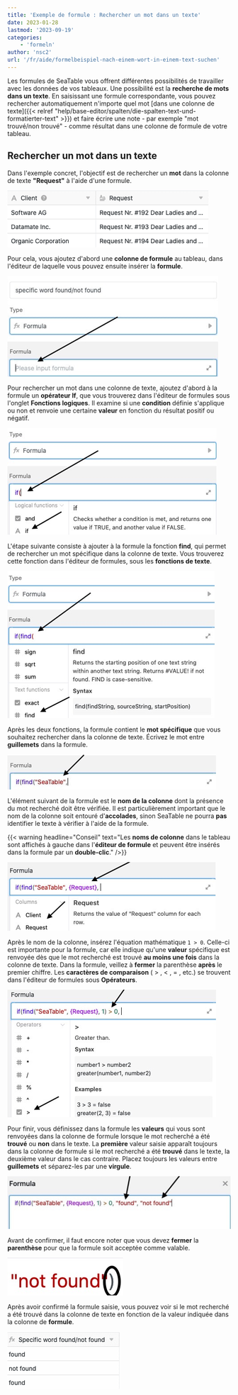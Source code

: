 ```yaml
---
title: 'Exemple de formule : Rechercher un mot dans un texte'
date: 2023-01-28
lastmod: '2023-09-19'
categories:
    - 'formeln'
author: 'nsc2'
url: '/fr/aide/formelbeispiel-nach-einem-wort-in-einem-text-suchen'
---
```


Les formules de SeaTable vous offrent différentes possibilités de travailler avec les données de vos tableaux. Une possibilité est la **recherche de mots dans un texte**. En saisissant une formule correspondante, vous pouvez rechercher automatiquement n'importe quel mot [dans une colonne de texte]({{< relref "help/base-editor/spalten/die-spalten-text-und-formatierter-text" >}}) et faire écrire une note - par exemple "mot trouvé/non trouvé" - comme résultat dans une colonne de formule de votre tableau.

## Rechercher un mot dans un texte

Dans l'exemple concret, l'objectif est de rechercher un **mot** dans la colonne de texte **"Request"** à l'aide d'une formule.

![Exemple de tableau pour la recherche de mots dans un texte à l'aide d'une formule ](images/example-table-search-words-in-text.png)

Pour cela, vous ajoutez d'abord une **colonne de formule** au tableau, dans l'éditeur de laquelle vous pouvez ensuite insérer la **formule**.

![Saisir la formule dans la zone de texte prévue à cet effet](images/input-formula-example-text.jpg)

Pour rechercher un mot dans une colonne de texte, ajoutez d'abord à la formule un **opérateur If**, que vous trouverez dans l'éditeur de formules sous l'onglet **Fonctions logiques**. Il examine si une **condition** définie s'applique ou non et renvoie une certaine **valeur** en fonction du résultat positif ou négatif.

![Ajout de la fonction "if" à la formule.](images/add-if-to-formular.jpg)

L'étape suivante consiste à ajouter à la formule la fonction **find**, qui permet de rechercher un mot spécifique dans la colonne de texte. Vous trouverez cette fonction dans l'éditeur de formules, sous les **fonctions de texte**.

![Ajout de la fonction de texte "find" à la formule](images/add-find-to-formula.jpg)

Après les deux fonctions, la formule contient le **mot spécifique** que vous souhaitez rechercher dans la colonne de texte. Écrivez le mot entre **guillemets** dans la formule.

![Ajouter le mot que vous recherchez dans la colonne de texte](images/add-the-word-searching-for.jpg)

L'élément suivant de la formule est le **nom de la colonne** dont la présence du mot recherché doit être vérifiée. Il est particulièrement important que le nom de la colonne soit entouré d'**accolades**, sinon SeaTable ne pourra **pas** identifier le texte à vérifier à l'aide de la formule.

{{< warning  headline="Conseil"  text="Les **noms de colonne** dans le tableau sont affichés à gauche dans l'**éditeur de formule** et peuvent être insérés dans la formule par un **double-clic**." />}}

![Ajouter le nom de la colonne dont la présence du mot recherché doit être vérifiée.](images/add-reference-column.jpg)

Après le nom de la colonne, insérez l'équation mathématique `1 > 0`. Celle-ci est importante pour la formule, car elle indique qu'une **valeur** spécifique est renvoyée dès que le mot recherché est trouvé **au moins une fois** dans la colonne de texte. Dans la formule, veillez à **fermer** la parenthèse **après** le premier chiffre. Les **caractères de comparaison** ( > , < , = , etc.) se trouvent dans l'éditeur de formules sous **Opérateurs**.

![Ajouter l'équation mathématique pour compléter la condition](images/add-.jpg)

Pour finir, vous définissez dans la formule les **valeurs** qui vous sont renvoyées dans la colonne de formule lorsque le mot recherché a été **trouvé** ou **non** dans le texte. La **première** valeur saisie apparaît toujours dans la colonne de formule si le mot recherché a été **trouvé** dans le texte, la deuxième valeur dans le cas contraire. Placez toujours les valeurs entre **guillemets** et séparez-les par une **virgule**.

![Ajouter les valeurs renvoyées en cas de présence ou d'absence du mot recherché dans la colonne de formule  ](images/add-values.jpg)

Avant de confirmer, il faut encore noter que vous devez **fermer** la **parenthèse** pour que la formule soit acceptée comme valable.

![Terminer la formule en fermant la parenthèse](images/finish-formula.jpg)

Après avoir confirmé la formule saisie, vous pouvez voir si le mot recherché a été trouvé dans la colonne de texte en fonction de la valeur indiquée dans la colonne de **formule**.

![Le résultat de la formule apparaît automatiquement dans la colonne des formules après confirmation de la formule.](images/table-after-formular-search-word.png)
